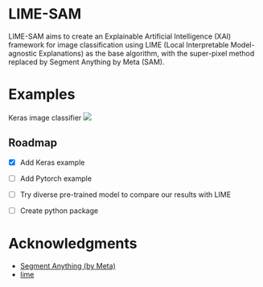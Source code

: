 # LIME-SAM
LIME-SAM aims to create an Explainable Artificial Intelligence (XAI) framework for image classification using LIME (Local Interpretable Model-agnostic Explanations) as the base algorithm, with the super-pixel method replaced by Segment Anything by Meta (SAM).




# Examples
Keras image classifier  <a href="https://colab.research.google.com/drive/1bj6B-O47NHpqsWovOrVZcpWNhIfO56sj?usp=sharing" target="_blank">
    <img src="https://colab.research.google.com/assets/colab-badge.svg"/>
</a>


<!-- ROADMAP -->
## Roadmap

- [x] Add Keras example
- [ ] Add Pytorch example
- [ ] Try diverse pre-trained model to compare our results with LIME
- [ ] Create python package


# Acknowledgments
* [Segment Anything (by Meta)](https://github.com/facebookresearch/segment-anything)
* [lime](https://github.com/marcotcr/lime)
